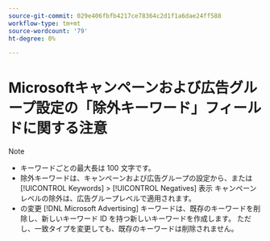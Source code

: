 ```yaml
---
source-git-commit: 029e406fbfb4217ce78364c2d1f1a6dae24ff588
workflow-type: tm+mt
source-wordcount: '79'
ht-degree: 0%

---
```

# Microsoftキャンペーンおよび広告グループ設定の「除外キーワード」フィールドに関する注意

>[!NOTE]
>
>* キーワードごとの最大長は 100 文字です。
>* 除外キーワードは、キャンペーンおよび広告グループの設定から、または [!UICONTROL Keywords] > [!UICONTROL Negatives] 表示 キャンペーンレベルの除外は、広告グループレベルで適用されます。
>* の変更 [!DNL Microsoft Advertising] キーワードは、既存のキーワードを削除し、新しいキーワード ID を持つ新しいキーワードを作成します。 ただし、一致タイプを変更しても、既存のキーワードは削除されません。

